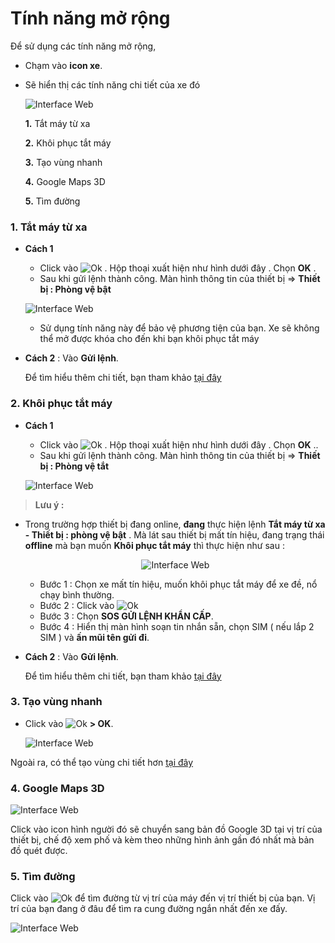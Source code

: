 
# Tính năng mở rộng 


Để sử dụng các tính năng mở rộng,
- Chạm vào **icon xe**.
- Sẽ hiển thị các tính năng chi tiết của xe đó

    <span class="icon-left4">![Interface Web](/docs/assets/images/web-interface/app-vcn/home-3.jpg)

    **1.** Tắt máy từ xa

    **2.** Khôi phục tắt máy

    **3.** Tạo vùng nhanh

    **4.** Google Maps 3D

    **5.** Tìm đường 

<div id="other" >
</div>

###  1. Tắt máy từ xa
* **Cách 1** 
    * Click vào <span class="icon-left">![Ok](/docs/assets/images/web-interface/icon/SVG/icons8-lock.svg) . Hộp thoại xuất hiện như hình dưới đây . Chọn **OK** .
    * Sau khi gửi lệnh thành công. Màn hình thông tin của thiết bị => **Thiết bị : Phòng vệ bật**

    <span class="icon-left5">![Interface Web](/docs/assets/images/web-interface/app-vcn/tat-may-tu-xa.jpg)

    * Sử dụng tính năng này để bảo vệ phương tiện của bạn. Xe sẽ không thể mở được khóa cho đến khi bạn khôi phục tắt máy

* **Cách 2** : Vào **Gửi lệnh**.

    Để tìm hiểu thêm chi tiết, bạn tham khảo [tại đây](vi/modules/app-vcn/send-order/#lock) <div id="lock"> 

### 2. Khôi phục tắt máy
* **Cách 1**
    * Click vào <span class="icon-left">![Ok](/docs/assets/images/web-interface/icon/SVG/icons8-unlock-52.png) . Hộp thoại xuất hiện như hình dưới đây . Chọn **OK**  .. 
    * Sau khi gửi lệnh thành công. Màn hình thông tin của thiết bị => **Thiết bị : Phòng vệ tắt**

    <span class="icon-left5">![Interface Web](/docs/assets/images/web-interface/app-vcn/khoi-phuc-tat-may.jpg)

> **Lưu ý :**
 
* Trong trường hợp thiết bị đang online, **đang** thực hiện lệnh **Tắt máy từ xa - Thiết bị : phòng vệ bật** . Mà lát sau thiết bị mất tín hiệu, đang trạng thái **offline** mà bạn muốn **Khôi phục tắt máy** thì thực hiện như sau :
  
    <span style="display:block;text-align:center">![Interface Web](/docs/assets/images/web-interface/app-vcn/engine-on.jpg)

  - Bước 1 : Chọn xe mất tín hiệu, muốn khôi phục tắt máy  để xe đề, nổ chạy bình thường.
  - Bước 2 : Click vào <span class="icon-left">![Ok](/docs/assets/images/web-interface/icon/SVG/icons8-unlock-52.png) 
  - Bước 3 : Chọn **SOS GỬI LỆNH KHẨN CẤP**.
  - Bước 4 : Hiển thị màn hình soạn tin nhắn sẵn, chọn SIM ( nếu lắp 2 SIM ) và **ấn mũi tên gửi đi**.

* **Cách 2** : Vào **Gửi lệnh**.

    Để tìm hiểu thêm chi tiết, bạn tham khảo [tại đây](vi/modules/app-vcn/send-order/#unlock) <div id="unlock"> 



### 3. Tạo vùng nhanh

* Click vào <span class="icon-left">![Ok](/docs/assets/images/web-interface/icon/SVG/pentagon.svg) **> OK**.
 
    <span class="icon-left4">![Interface Web](/docs/assets/images/web-interface/app-vcn/create-region.jpg)

Ngoài ra, có thể tạo vùng chi tiết hơn [tại đây](vi/modules/app-vcn/warning-area/#warning-area) <div id="warning-area"> 

### 4. Google Maps 3D

<span class="icon-left5">![Interface Web](/docs/assets/images/web-interface/app-vcn/vi-tri-cua-ban.jpg) 


Click vào icon hình người đó sẽ chuyển sang bản đồ Google 3D tại vị trí của thiết bị, chế độ xem phố và kèm theo những hình ảnh gần đó nhất mà bản đồ quét được.

### 5. Tìm đường

Click vào <span class="icon-left svg-filter-serch">![Ok](/docs/assets/images/web-interface/icon/SVG/directions.svg) để tìm đường từ vị trí của máy đến vị trí thiết bị của bạn. Vị trí của bạn đang ở đâu để tìm ra cung đường ngắn nhất đến xe đấy.

 <span class="icon-left5">![Interface Web](/docs/assets/images/web-interface/app-vcn/search-the-way-1.jpg) 




